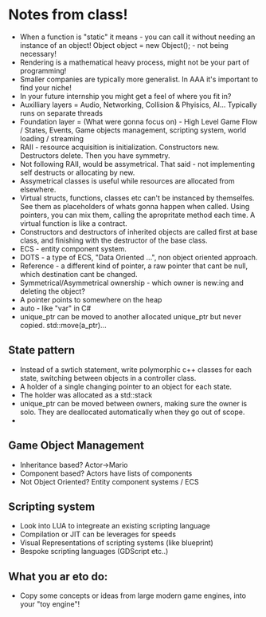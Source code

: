 # Notes from class! 
- When a function is "static" it means - you can call it without needing an instance of an object! Object object = new Object(); - not being necessary!
- Rendering is a mathematical heavy process, might not be your part of programming!
- Smaller companies are typically more generalist. In AAA it's important to find your niche!
- In your future internship you might get a feel of where you fit in?
- Auxilliary layers = Audio, Networking, Collision & Phyisics, AI... Typically runs on separate threads
- Foundation layer = (What were gonna focus on) - High Level Game Flow / States, Events, Game objects management, scripting system, world loading / streaming
- RAII - resource acquisition is initialization. Constructors new. Destructors delete. Then you have symmetry. 
- Not following RAII, would be assymetrical. That said - not implementing self destructs or allocating by new.
- Assymetrical classes is useful while resources are allocated from elsewhere.
- Virtual structs, functions, classes etc can't be instanced by themselfes. See them as placeholders of whats gonna happen when called. Using pointers, you can mix them, calling the apropritate method each time. A virtual function is like a contract.
- Constructors and destructors of inherited objects are called first at base class, and finishing with the destructor of the base class.
- ECS - entity component system.
- DOTS - a type of ECS, "Data Oriented ...", non object oriented approach.
- Reference - a different kind of pointer, a raw pointer that cant be null, which destination cant be changed.
- Symmetrical/Asymmetrical ownership - which owner is new:ing and deleting the object?
- A pointer points to somewhere on the heap
- auto - like "var" in C#
- unique_ptr can be moved to another allocated unique_ptr but never copied. std::move(a_ptr)...
## State pattern
- Instead of a swtich statement, write polymorphic c++ classes for each state, switching between objects in a controller class.
- A holder of a single changing pointer to an object for each state.
- The holder was allocated as a std::stack
- unique_ptr can be moved between owners, making sure the owner is solo. They are deallocated automatically when they go out of scope.
- 
## Game Object Management
- Inheritance based? Actor->Mario
- Component based? Actors have lists of components
- Not Object Oriented? Entity component systems / ECS

## Scripting system
- Look into LUA to integreate an existing scripting language
- Compilation or JIT can be leverages for speeds
- Visual Representations of scripting systems (like blueprint)
- Bespoke scripting languages (GDScript etc..)

## What you ar eto do:
- Copy some concepts or ideas from large modern game engines, into your "toy engine"!